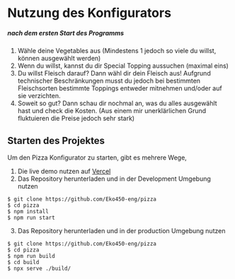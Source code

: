 # Nutzung des Konfigurators
##### nach dem ersten Start des Programms
1. Wähle deine Vegetables aus (Mindestens 1 jedoch so viele du willst, können ausgewählt werden)
2. Wenn du willst, kannst du dir Special Topping aussuchen (maximal eins)
3. Du willst Fleisch darauf? Dann wähl dir dein Fleisch aus! Aufgrund technischer Beschränkungen musst du jedoch bei bestimmten Fleischsorten bestimmte Toppings entweder mitnehmen und/oder auf sie verzichten.
4. Soweit so gut? Dann schau dir nochmal an, was du alles ausgewählt hast und check die Kosten. (Aus einem mir unerklärlichen Grund fluktuieren die Preise jedoch sehr stark)


## Starten des Projektes

Um den Pizza Konfigurator zu starten, gibt es mehrere Wege,
1. Die live demo nutzen auf [Vercel](https://pizza-ten-omega.vercel.app/)
2. Das Repository herunterladen und in der Development Umgebung nutzen
```
$ git clone https://github.com/Eko450-eng/pizza
$ cd pizza
$ npm install
$ npm run start
```
3. Das Repository herunterladen und in der production Umgebung nutzen
```
$ git clone https://github.com/Eko450-eng/pizza
$ cd pizza
$ npm run build
$ cd build
$ npx serve ./build/
```

